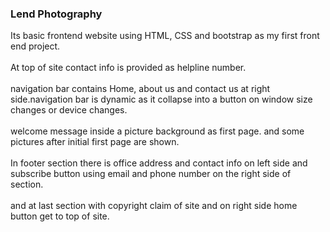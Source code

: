 <h3>Lend Photography</h3>

Its basic frontend website using HTML, CSS and bootstrap as my first front end project.</br></br>
At top of site contact info is provided as helpline number.</br></br>
navigation bar contains Home, about us and contact us at right side.navigation bar is dynamic as it collapse into a button on window size changes or device changes.</br></br>
welcome message inside a picture background as first page. and some pictures after initial first page are shown.</br></br>
In footer section there is office address and contact info on left side and subscribe button using email and phone number on the right side of section.</br></br>
and at last section with copyright claim of site and on right side home button get to top of site.
